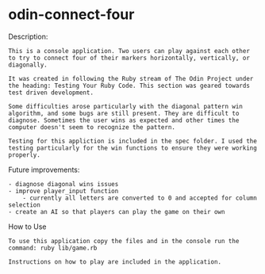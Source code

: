 # odin-connect-four

Description:

    This is a console application. Two users can play against each other to try to connect four of their markers horizontally, vertically, or diagonally.

    It was created in following the Ruby stream of The Odin Project under the heading: Testing Your Ruby Code. This section was geared towards test driven development.

    Some difficulties arose particularly with the diagonal pattern win algorithm, and some bugs are still present. They are difficult to  diagnose. Sometimes the user wins as expected and other times the computer doesn't seem to recognize the pattern. 

    Testing for this appliction is included in the spec folder. I used the testing particularly for the win functions to ensure they were working properly.


Future improvements:

    - diagnose diagonal wins issues
    - improve player_input function 
        - currently all letters are converted to 0 and accepted for column selection
    - create an AI so that players can play the game on their own


How to Use

    To use this application copy the files and in the console run the command: ruby lib/game.rb
    
    Instructions on how to play are included in the application.
